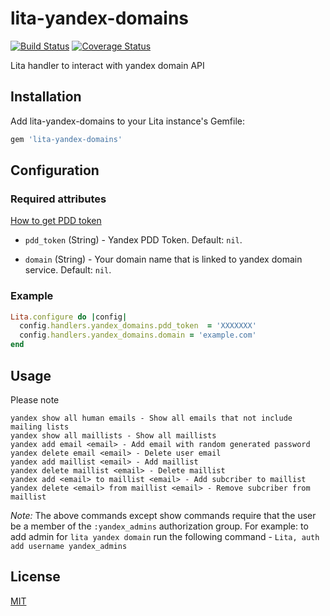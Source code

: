 # lita-yandex-domains

[![Build Status](https://travis-ci.org/DevicoSolutions/lita-yandex-domains.svg?branch=master)](https://travis-ci.org/DevicoSolutions/lita-yandex-domains)
[![Coverage Status](https://coveralls.io/repos/github/DevicoSolutions/lita-yandex-domains/badge.svg?branch=master)](https://coveralls.io/github/DevicoSolutions/lita-yandex-domains?branch=master)

Lita handler to interact with yandex domain API

## Installation

Add lita-yandex-domains to your Lita instance's Gemfile:

``` ruby
gem 'lita-yandex-domains'
```

## Configuration

### Required attributes

[How to get PDD token](https://tech.yandex.com/domain/doc/concepts/access-docpage/)

* `pdd_token` (String) - Yandex PDD Token. Default: `nil`.
 
* `domain` (String) - Your domain name that is linked to yandex domain service. Default: `nil`.

### Example

``` ruby
Lita.configure do |config|
  config.handlers.yandex_domains.pdd_token  = 'XXXXXXX'
  config.handlers.yandex_domains.domain = 'example.com'
end
```

## Usage

Please note 

```
yandex show all human emails - Show all emails that not include mailing lists
yandex show all maillists - Show all maillists
yandex add email <email> - Add email with random generated password
yandex delete email <email> - Delete user email
yandex add maillist <email> - Add maillist
yandex delete maillist <email> - Delete maillist
yandex add <email> to maillist <email> - Add subcriber to maillist
yandex delete <email> from maillist <email> - Remove subcriber from maillist
```

*Note:* The above commands except show commands require that the user be a member of the `:yandex_admins` authorization group.
For example: to add admin for ```lita yandex domain``` run the following command - ``` Lita, auth add username yandex_admins ```

## License

[MIT](http://opensource.org/licenses/MIT)
